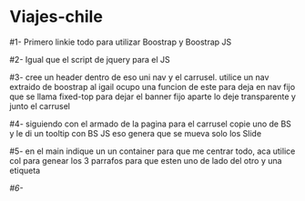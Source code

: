 # Viajes-chile

#1- Primero linkie todo para utilizar Boostrap y Boostrap JS

#2- Igual que el script de jquery para el JS

#3- cree un header dentro de eso uni nav y el carrusel.
  utilice un nav extraido de boostrap al igail ocupo una funcion de este para deja en nav fijo
    que se llama fixed-top para dejar el banner fijo  aparte lo deje transparente y junto el carrusel

#4- siguiendo con el armado de la pagina para el carrusel copie uno de BS y le di un tooltip con BS JS
    eso genera que se mueva solo los Slide

#5- en el main  indique un un container  para que me centrar todo, aca utilice col para genear los 3 parrafos
    para que esten uno de lado del otro y una etiqueta <i>

#6-